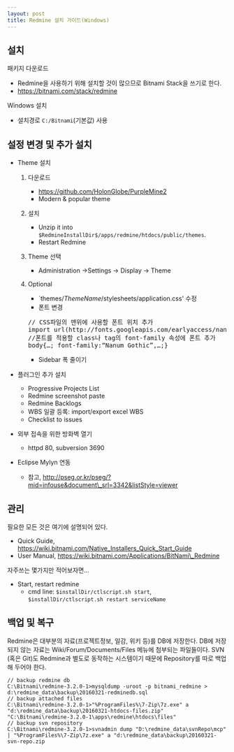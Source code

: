 ```yaml
---
layout: post
title: Redmine 설치 가이드(Windows)
---
```


설치
----

패키지 다운로드

-   Redmine을 사용하기 위해 설치할 것이 많으므로 Bitnami Stack을 쓰기로 한다.
-   ​https://bitnami.com/stack/redmine

Windows 설치

-   설치경로 `C:/Bitnami`(기본값) 사용

설정 변경 및 추가 설치
----------------------

-   Theme 설치
    1.  다운로드
        -   https://github.com/HolonGlobe/PurpleMine2
        -   Modern & popular theme

    2.  설치
        -   Unzip it into `$RedmineInstallDir$/apps/redmine/htdocs/public/themes`.
        -   Restart Redmine

    3.  Theme 선택
        -   Administration ->Settings -> Display -> Theme
    4.  Optional
        - `themes/$ThemeName$/stylesheets/application.css' 수정
        - 폰트 변경
        <pre>
        // CSS파일의 맨위에 사용할 폰트 위치 추가
        import url(http://fonts.googleapis.com/earlyaccess/nanumgothic.css);
        //폰트를 적용할 class나 tag의 font-family 속성에 폰트 추가
        body{…; font-family:“Nanum Gothic”,…;}
        </pre>
        - Sidebar 폭 줄이기

-   플러그인 추가 설치
    -   Progressive Projects List
    -   Redmine screenshot paste
    -   Redmine Backlogs
    -   WBS 일괄 등록: import/export excel WBS
    -   Checklist to issues
-   외부 접속을 위한 방화벽 열기
    -   httpd 80, subversion 3690
-   Eclipse Mylyn 연동
    -   참고, http://pseg.or.kr/pseg/?mid=infouse&document\_srl=3342&listStyle=viewer

관리
----

필요한 모든 것은 여기에 설명되어 있다.

-   Quick Guide, https://wiki.bitnami.com/Native_Installers_Quick_Start_Guide
-   User Manual, https://wiki.bitnami.com/Applications/BitNami\_Redmine

자주쓰는 몇가지만 적어보자면…

-   Start, restart redmine
    -   cmd line: `$installDir/ctlscript.sh start`, `$installDir/ctlscript.sh restart serviceName`

백업 및 복구
------------

Redmine은 대부분의 자료(프로젝트정보, 일감, 위키 등)를 DB에 저장한다.
DB에 저장되지 않는 자료는 Wiki/Forum/Documents/Files 메뉴에 첨부되는 파일들이다.
SVN (혹은 Git)도 Redmine과 별도로 동작하는 시스템이기 때문에 Repository를 따로 백업해 두어야 한다.

    // backup redmine db
    C:\Bitnami\redmine-3.2.0-1>mysqldump -uroot -p bitnami_redmine > d:\redmine_data\backup\20160321-redminedb.sql
    // backup attached files
    C:\Bitnami\redmine-3.2.0-1>"%ProgramFiles%\7-Zip\7z.exe" a "d:\redmine_data\backup\20160321-htdocs-files.zip" "C:\Bitnami\redmine-3.2.0-1\apps\redmine\htdocs\files"
    // backup svn repository
    C:\Bitnami\redmine-3.2.0-1>svnadmin dump "D:\redmine_data\svnRepo\mcp" | "%ProgramFiles%\7-Zip\7z.exe" a "d:\redmine_data\backup\20160321-svn-repo.zip
